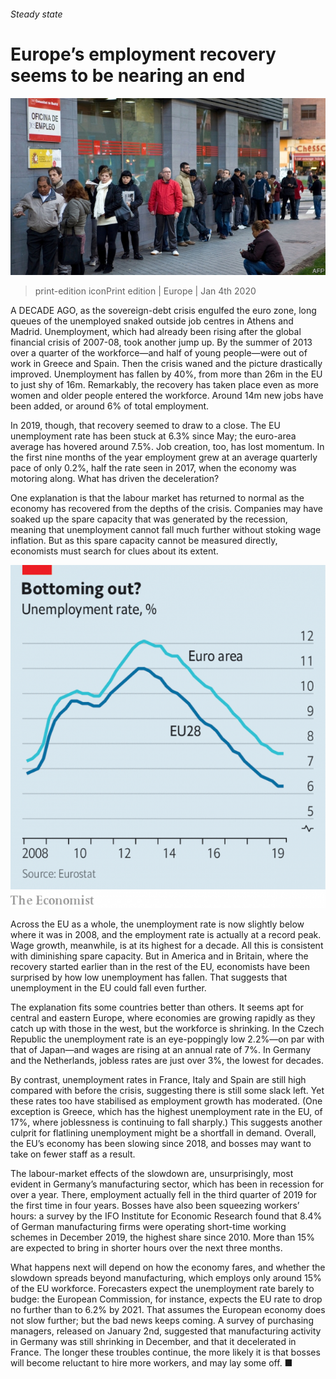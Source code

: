 ###### Steady state

# Europe’s employment recovery seems to be nearing an end 

![image](images/20200104_EUP502.jpg) 

> print-edition iconPrint edition | Europe | Jan 4th 2020 

A DECADE AGO, as the sovereign-debt crisis engulfed the euro zone, long queues of the unemployed snaked outside job centres in Athens and Madrid. Unemployment, which had already been rising after the global financial crisis of 2007-08, took another jump up. By the summer of 2013 over a quarter of the workforce—and half of young people—were out of work in Greece and Spain. Then the crisis waned and the picture drastically improved. Unemployment has fallen by 40%, from more than 26m in the EU to just shy of 16m. Remarkably, the recovery has taken place even as more women and older people entered the workforce. Around 14m new jobs have been added, or around 6% of total employment. 

In 2019, though, that recovery seemed to draw to a close. The EU unemployment rate has been stuck at 6.3% since May; the euro-area average has hovered around 7.5%. Job creation, too, has lost momentum. In the first nine months of the year employment grew at an average quarterly pace of only 0.2%, half the rate seen in 2017, when the economy was motoring along. What has driven the deceleration? 

One explanation is that the labour market has returned to normal as the economy has recovered from the depths of the crisis. Companies may have soaked up the spare capacity that was generated by the recession, meaning that unemployment cannot fall much further without stoking wage inflation. But as this spare capacity cannot be measured directly, economists must search for clues about its extent. 

![image](images/20200104_EUC244.png) 

Across the EU as a whole, the unemployment rate is now slightly below where it was in 2008, and the employment rate is actually at a record peak. Wage growth, meanwhile, is at its highest for a decade. All this is consistent with diminishing spare capacity. But in America and in Britain, where the recovery started earlier than in the rest of the EU, economists have been surprised by how low unemployment has fallen. That suggests that unemployment in the EU could fall even further. 

The explanation fits some countries better than others. It seems apt for central and eastern Europe, where economies are growing rapidly as they catch up with those in the west, but the workforce is shrinking. In the Czech Republic the unemployment rate is an eye-poppingly low 2.2%—on par with that of Japan—and wages are rising at an annual rate of 7%. In Germany and the Netherlands, jobless rates are just over 3%, the lowest for decades. 

By contrast, unemployment rates in France, Italy and Spain are still high compared with before the crisis, suggesting there is still some slack left. Yet these rates too have stabilised as employment growth has moderated. (One exception is Greece, which has the highest unemployment rate in the EU, of 17%, where joblessness is continuing to fall sharply.) This suggests another culprit for flatlining unemployment might be a shortfall in demand. Overall, the EU’s economy has been slowing since 2018, and bosses may want to take on fewer staff as a result. 

The labour-market effects of the slowdown are, unsurprisingly, most evident in Germany’s manufacturing sector, which has been in recession for over a year. There, employment actually fell in the third quarter of 2019 for the first time in four years. Bosses have also been squeezing workers’ hours: a survey by the IFO Institute for Economic Research found that 8.4% of German manufacturing firms were operating short-time working schemes in December 2019, the highest share since 2010. More than 15% are expected to bring in shorter hours over the next three months. 

What happens next will depend on how the economy fares, and whether the slowdown spreads beyond manufacturing, which employs only around 15% of the EU workforce. Forecasters expect the unemployment rate barely to budge: the European Commission, for instance, expects the EU rate to drop no further than to 6.2% by 2021. That assumes the European economy does not slow further; but the bad news keeps coming. A survey of purchasing managers, released on January 2nd, suggested that manufacturing activity in Germany was still shrinking in December, and that it decelerated in France. The longer these troubles continue, the more likely it is that bosses will become reluctant to hire more workers, and may lay some off. ■ 

